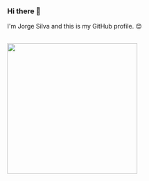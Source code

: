 ### Hi there 👋

I'm Jorge Silva and this is my GitHub profile. 😊 


<br />
<a href="https://github.com/jlsilva01/github-readme-stats">
  <img width='300px' align="center" src="https://github-readme-stats.vercel.app/api/top-langs/?username=jlsilva01&layout=compact" />
</a>
